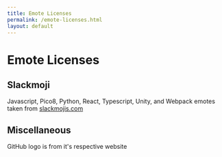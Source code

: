 ```yaml
---
title: Emote Licenses
permalink: /emote-licenses.html
layout: default
---
```


# Emote Licenses

## Slackmoji

Javascript, Pico8, Python, React, Typescript, Unity, and Webpack emotes taken from [slackmojis.com](/slackmojis.com)

## Miscellaneous

GitHub logo is from it's respective website
